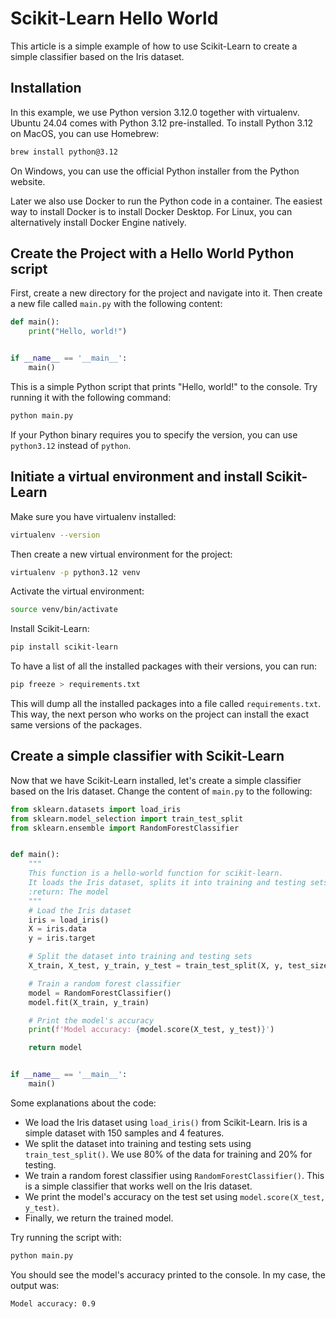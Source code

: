 # Scikit-Learn Hello World

This article is a simple example of how to use Scikit-Learn to create a simple classifier based on the Iris dataset.

## Installation

In this example, we use Python version 3.12.0 together with virtualenv. Ubuntu 24.04 comes with Python 3.12 pre-installed.
To install Python 3.12 on MacOS, you can use Homebrew:

```bash
brew install python@3.12
```

On Windows, you can use the official Python installer from the Python website.

Later we also use Docker to run the Python code in a container. The easiest way to install Docker is to install
Docker Desktop. For Linux, you can alternatively install Docker Engine natively.

## Create the Project with a Hello World Python script

First, create a new directory for the project and navigate into it. Then create a new file called `main.py` with
the following content:

```python
def main():
    print("Hello, world!")


if __name__ == '__main__':
    main()
```

This is a simple Python script that prints "Hello, world!" to the console. Try running it with the following command:

```bash
python main.py
```

If your Python binary requires you to specify the version, you can use `python3.12` instead of `python`.

## Initiate a virtual environment and install Scikit-Learn

Make sure you have virtualenv installed:

```bash
virtualenv --version
```

Then create a new virtual environment for the project:

```bash
virtualenv -p python3.12 venv
```

Activate the virtual environment:

```bash
source venv/bin/activate
```

Install Scikit-Learn:

```bash
pip install scikit-learn
```

To have a list of all the installed packages with their versions, you can run:

```bash
pip freeze > requirements.txt
```

This will dump all the installed packages into a file called `requirements.txt`. This way, the next person who works on
the project can install the exact same versions of the packages.

## Create a simple classifier with Scikit-Learn

Now that we have Scikit-Learn installed, let's create a simple classifier based on the Iris dataset. Change the content
of `main.py` to the following:

```python
from sklearn.datasets import load_iris
from sklearn.model_selection import train_test_split
from sklearn.ensemble import RandomForestClassifier


def main():
    """
    This function is a hello-world function for scikit-learn.
    It loads the Iris dataset, splits it into training and testing sets, and trains a random forest classifier.
    :return: The model
    """
    # Load the Iris dataset
    iris = load_iris()
    X = iris.data
    y = iris.target

    # Split the dataset into training and testing sets
    X_train, X_test, y_train, y_test = train_test_split(X, y, test_size=0.2)

    # Train a random forest classifier
    model = RandomForestClassifier()
    model.fit(X_train, y_train)

    # Print the model's accuracy
    print(f'Model accuracy: {model.score(X_test, y_test)}')

    return model


if __name__ == '__main__':
    main()
```

Some explanations about the code:

- We load the Iris dataset using `load_iris()` from Scikit-Learn. Iris is a simple dataset with 150 samples and 4 features.
- We split the dataset into training and testing sets using `train_test_split()`. We use 80% of the data for training and 20% for testing.
- We train a random forest classifier using `RandomForestClassifier()`. This is a simple classifier that works well on the Iris dataset.
- We print the model's accuracy on the test set using `model.score(X_test, y_test)`.
- Finally, we return the trained model.

Try running the script with:

```bash
python main.py
```

You should see the model's accuracy printed to the console. In my case, the output was:

```
Model accuracy: 0.9
```
